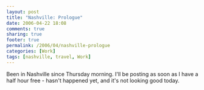 ```yaml
---
layout: post
title: "Nashville: Prologue"
date: 2006-04-22 18:08
comments: true
sharing: true
footer: true
permalink: /2006/04/nashville-prologue
categories: [Work]
tags: [nashville, travel, Work]
---
```

Been in Nashville  since Thursday morning.  I'll be posting as soon as I have a half hour free - hasn't happened yet, and it's not looking good today.
